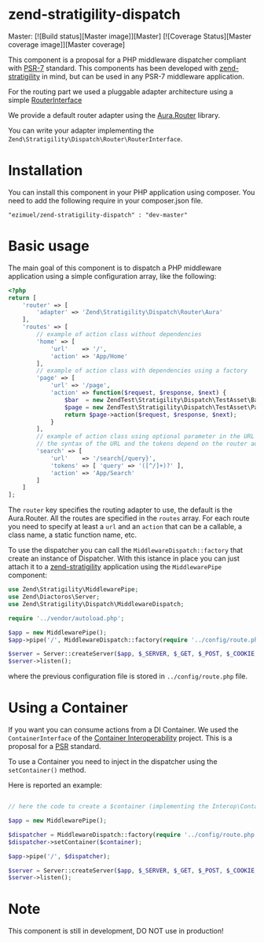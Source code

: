 # zend-stratigility-dispatch

Master:
[![Build status][Master image]][Master]
[![Coverage Status][Master coverage image]][Master coverage]

This component is a proposal for a PHP middleware dispatcher compliant with [PSR-7](http://www.php-fig.org/psr/psr-7/)
standard. This components has been developed with [zend-stratigility](https://github.com/zendframework/zend-stratigility)
in mind, but can be used in any PSR-7 middleware application.

For the routing part we used a pluggable adapter architecture using a simple [RouterInterface](https://github.com/ezimuel/zend-stratigility-dispatch/tree/master/src/Router/RouterInterface.php)

We provide a default router adapter using the [Aura.Router](https://github.com/auraphp/Aura.Router) library.

You can write your adapter implementing the `Zend\Stratigility\Dispatch\Router\RouterInterface`.

Installation
============

You can install this component in your PHP application using composer. You need
to add the following require in your composer.json file.

```
"ezimuel/zend-stratigility-dispatch" : "dev-master"
```

Basic usage
===========

The main goal of this component is to dispatch a PHP middleware application using
a simple configuration array, like the following:

```php
<?php
return [
    'router' => [
        'adapter' => 'Zend\Stratigility\Dispatch\Router\Aura'
    ],
    'routes' => [
        // example of action class without dependencies
        'home' => [
            'url'    => '/',
            'action' => 'App/Home'
        ],
        // example of action class with dependencies using a factory
        'page' => [
            'url' => '/page',
            'action' => function($request, $response, $next) {
                $bar  = new ZendTest\Stratigility\Dispatch\TestAsset\Bar();
                $page = new ZendTest\Stratigility\Dispatch\TestAsset\Page($bar);
                return $page->action($request, $response, $next);
            }
        ],
        // example of action class using optional parameter in the URL
        // the syntax of the URL and the tokens depend on the router adapter (Aura in this case)
        'search' => [
            'url'    => '/search{/query}',
            'tokens' => [ 'query' => '([^/]+)?' ],
            'action' => 'App/Search'
        ]
    ]
];
```
The `router` key specifies the routing adapter to use, the default is the Aura.Router.
All the routes are specified in the `routes` array. For each route you need to specify
at least a `url` and an `action` that can be a callable, a class name, a static function
name, etc.

To use the dispatcher you can call the `MiddlewareDispatch::factory` that create
an instance of Dispatcher. With this istance in place you can just attach it to a
[zend-stratigility](https://github.com/zendframework/zend-stratigility) application
using the `MiddlewarePipe` component:

```php
use Zend\Stratigility\MiddlewarePipe;
use Zend\Diactoros\Server;
use Zend\Stratigility\Dispatch\MiddlewareDispatch;

require '../vendor/autoload.php';

$app = new MiddlewarePipe();
$app->pipe('/', MiddlewareDispatch::factory(require '../config/route.php'));

$server = Server::createServer($app, $_SERVER, $_GET, $_POST, $_COOKIE, $_FILES);
$server->listen();
```

where the previous configuration file is stored in `../config/route.php` file.

Using a Container
=================

If you want you can consume actions from a DI Container. We used the `ContainerInterface`
of the [Container Interoperability](https://github.com/container-interop/container-interop)
project. This is a proposal for a [PSR](http://www.php-fig.org/) standard.

To use a Container you need to inject in the dispatcher using the `setContainer()` method.

Here is reported an example:

```php

// here the code to create a $container (implementing the Interop\Container\ContainerInterface)

$app = new MiddlewarePipe();

$dispatcher = MiddlewareDispatch::factory(require '../config/route.php');
$dispatcher->setContainer($container);

$app->pipe('/', $dispatcher);

$server = Server::createServer($app, $_SERVER, $_GET, $_POST, $_COOKIE, $_FILES);
$server->listen();
```

Note
====

This component is still in development, DO NOT use in production!

